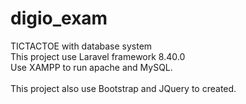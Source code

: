# digio_exam
 TICTACTOE with database system
<br>This project use Laravel framework 8.40.0
<br>Use XAMPP to run apache and MySQL.
<br>
<br>This project also use Bootstrap and JQuery to created.
